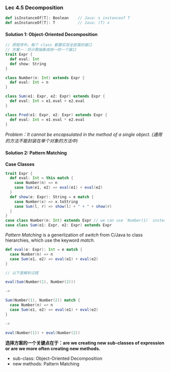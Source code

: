 ### Lec 4.5 Decomposition

```scala
def isInstanceOf[T]: Boolean	// Java: x instanceof T
def asInstanceOf[T]: T			// Java: (T) x
```

#### Solution 1: Object-Oriented Decomposition

```scala
// 原程序中，每个 class 都要实现全部类的接口
// 方案一：将计算抽象成统一的一个接口
trait Expr {
  def eval: Int
  def show: String
}

class Number(n: Int) extends Expr {
  def eval: Int = n
}

class Sum(e1: Expr, e2: Expr) extends Expr {
  def eval: Int = e1.eval + e2.eval
}

class Prod(e1: Expr, e2: Expr) extends Expr {
  def eval: Int = e1.eval * e2.eval
}
```

*Problem：It cannot be encapsulated in the method of a single object. (通用的方法不能封装在单个对象的方法中)*

#### Solution 2: Pattern Matching

**Case Classes**

```scala
trait Expr {
  def eval: Int = this match {
	case Number(n) => n
	case Sum(e1, e2) => eval(e1) + eval(e2)
  }
  def show(e: Expr): String = e match {
    case Number(x) => x.toString
    case Sum(l, r) => show(l) + " + " + show(r)
  }
}
case class Number(n: Int) extends Expr // we can use `Number(1)` instead of `new Number(1)`
case class Sum(e1: Expr, e2: Expr) extends Expr
```

*Pattern Matching* is a generlization of *switch* from C/Java to class hierarchies, which use the keyword *match*.

```scala
def eval(e: Expr): Int = e match {
  case Number(n) => n
  case Sum(e1, e2) => eval(e1) + eval(e2)
}

// 以下是解析过程

eval(Sum(Number(1), Number(2)))

->

Sum(Number(1), Number(2)) match {
  case Number(n) => n
  case Sum(e1, e2) => eval(e1) + eval(e2)
}

->

eval(Number(1)) + eval(Number(2))
```



**选择方案的一个关键点在于：are we creating new sub-classes of expression or are we more often creating new methods.**

- sub-class: Object-Oriented Decomposition
- new methods: Pattern Matching